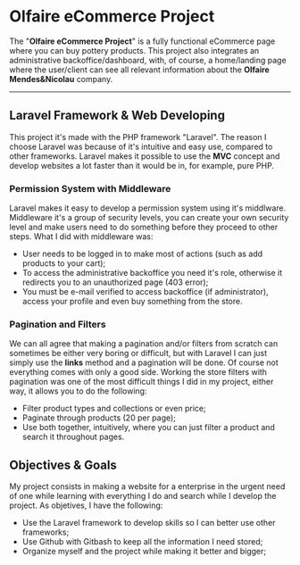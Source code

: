 # Olfaire eCommerce Project
The "__Olfaire eCommerce Project__" is a fully functional eCommerce page where you can buy pottery products. This project also integrates an administrative backoffice/dashboard, with, of course, a home/landing page where the user/client can see all relevant information about the __Olfaire Mendes&Nicolau__ company.
___

## Laravel Framework & Web Developing
This project it's made with the PHP framework "Laravel". The reason I choose Laravel was because of it's intuitive and easy use, compared to other frameworks. Laravel makes it possible to use the __MVC__ concept and develop websites a lot faster than it would be in, for example, pure PHP.

### Permission System with Middleware
Laravel makes it easy to develop a permission system using it's middlware. Middleware it's a group of security levels, you can create your own security level and make users need to do something before they proceed to other steps. What I did with middleware was:

* User needs to be logged in to make most of actions (such as add products to your cart);
* To access the administrative backoffice you need it's role, otherwise it redirects you to an unauthorized page (403 error);
* You must be e-mail verified to access backoffice (if administrator), access your profile and even buy something from the store.

### Pagination and Filters
We can all agree that making a pagination and/or filters from scratch can sometimes be either very boring or difficult, but with Laravel I can just simply use the __links__ method and a pagination will be done. Of course not everything comes with only a good side. Working the store filters with pagination was one of the most difficult things I did in my project, either way, it allows you to do the following:

* Filter product types and collections or even price;
* Paginate through products (20 per page);
* Use both together, intuitively, where you can just filter a product and search it throughout pages.

## Objectives & Goals 

My project consists in making a website for a enterprise in the urgent need of one while learning with everything I do and search while I develop the project. As objetives, I have the following:

- Use the Laravel framework to develop skills so I can better use other frameworks;
- Use Github with Gitbash to keep all the information I need stored;
- Organize myself and the project while making it better and bigger;

